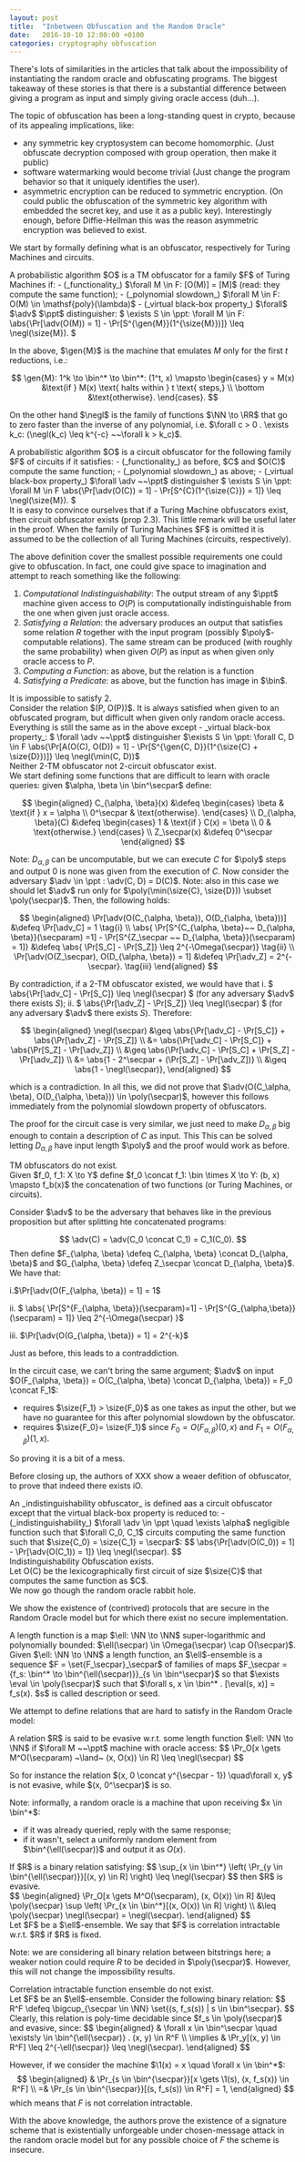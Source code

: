 ```yaml
---
layout: post
title:  "Inbetween Obfuscation and the Random Oracle"
date:   2016-10-10 12:00:00 +0100
categories: cryptography obfuscation
---
```


There's lots of similarities in the articles that talk about the impossibility
of instantiating the random oracle and obfuscating programs.
The biggest takeaway of these stories is that there is a substantial difference between giving
a program as input and simply giving oracle access (duh...).

The topic of obfuscation has been a long-standing quest in crypto, because of its
appealing implications, like:
- any symmetric key cryptosystem can become homomorphic.
  (Just obfuscate decryption composed with group operation, then make it public)
- software watermarking would become trivial
  (Just change the program behavior so that it uniquely identifies the
  user).
- asymmetric encryption can be reduced to symmetric encryption.
  (On could public the obfuscation of the symmetric key algorithm with embedded
  the secret key, and use it as a public key).
  Interestingly enough, before Diffie-Hellman this was the reason asymmetric
  encryption was believed to exist.


We start by formally defining what is an obfuscator, respectively for Turing Machines
and circuits.

<div class="definition" text="TM Obfuscator" markdown="1">
A probabilistic algorithm $O$ is a TM obfuscator for a family $F$ of
Turing Machines if:
- (_functionality_) $\forall M \in F: [O(M)] = [M]$ (read: they compute the
same function);
- (_polynomial slowdown_) $\forall M \in F: O(M) \in \mathsf{poly}(\lambda)$
- (_virtual black-box property_) $\forall$ $\adv$ $\ppt$ distinguisher:
  $
  \exists S \in \ppt:
  \forall M \in F: \abs{\Pr[\adv(O(M)) = 1] - \Pr[S^{\gen{M}}(1^{\size{M}})]}
  \leq \negl(\size{M}).
  $
</div>

In the above, $\gen{M}$ is the machine that emulates $M$ only for the first $t$
reductions, i.e.:

$$
 \gen{M}: 1^k \to \bin^* \to \bin^*: (1^t, x) \mapsto
 \begin{cases}
 y = M(x) &\text{if } M(x) \text{ halts within } t \text{ steps,} \\
 \bottom &\text{otherwise}.
 \end{cases}.
$$

On the other hand
$\negl$ is the family of functions $\NN \to \RR$ that go to zero faster than
the inverse of any polynomial, i.e.
$\forall c > 0 . \exists k_c: (\negl(k_c) \leq k^{-c} ~~\forall k > k_c)$.


<div markdown="1" class="definition" text="Circuit Obfuscator">
A probabilistic algorithm $O$ is a circuit
obfuscator for the following family $F$ of circuits if it satisfies:
- (_functionality_) as before, $C$ and $O(C)$ compute the same function;
- (_polynomial slowdown_) as above;
- (_virtual black-box property_) $\forall \adv ~~\ppt$ distinguisher
$
\exists S \in \ppt:
\forall M \in F \abs{\Pr[\adv(O(C)) = 1] - \Pr[S^{C}(1^{\size{C}}) = 1]}
\leq \negl(\size{M}).
$
</div>
It is easy to convince ourselves that if a Turing Machine obfuscators exist,
then circuit obfuscator exists (prop 2.3). This little remark will be useful
later in the proof.
When the family of Turing Machines $F$ is omitted it is assumed to be the
collection of all Turing Machines (circuits, respectively).

The above definition cover the smallest possible requirements one could give to
obfuscation. In fact, one could give space to imagination and attempt to reach
something like the following:
1. _Computational Indistinguishability_: The output stream of any $\ppt$
machine given access to $O(P)$ is computationally indistinguishable from the
one when given just oracle access.
2. _Satisfying a Relation_: the adversary produces an output that satisfies some
relation $R$ together with the input program (possibly $\poly$-computable
relations).
The same stream can be produced (with roughly the same probability) when given
$O(P)$ as input as when given only oracle access to $P$.
2. _Computing a Function_: as above, but the relation is a function
3. _Satisfying a Predicate_: as above, but the function has image in $\bin$.

<div markdown="1" class="proposition"> It is impossible to satisfy 2.
</div>
<div class="proof">
Consider the relation $(P, O(P))$. It is always satisfied when given
to an obfuscated program, but difficult when given only random oracle access.
</div>


<div markdown="1" class="definition" text="2-TM/2-Circuit Obfuscator">
Everything is still the same as in the above except
- _virtual black-box property_:
$
\forall \adv ~~\ppt$ distinguisher $\exists S \in \ppt: \forall C, D \in F
\abs{\Pr[A(O(C), O(D)) = 1] - \Pr[S^{\gen{C, D}}(1^{\size{C} + \size{D}})]} \leq
\negl(\min(C, D))$
</div>

<div class="proposition"> Neither 2-TM obfuscator not 2-circuit obfuscator
exist.
</div>
<div markdown="1" class="proof">
We start defining some functions that are difficult to learn with oracle queries:
given $\alpha, \beta \in \bin^\secpar$ define:

$$
\begin{aligned}
C_{\alpha, \beta}(x) &\defeq
\begin{cases}
\beta & \text{if } x = \alpha \\
0^\secpar & \text{otherwise}.
\end{cases}
\\
D_{\alpha, \beta}(C) &\defeq
\begin{cases}
1 & \text{if } C(x) = \beta \\
0 & \text{otherwise.}
\end{cases}
\\
Z_\secpar(x) &\defeq 0^\secpar
\end{aligned}
$$

Note: $D_{\alpha, \beta}$ can be uncomputable, but we can execute $C$ for
$\poly$ steps and output $0$ is none was given from the execution of $C$.
Now consider the adversary $\adv \in \ppt : \adv(C, D) = D(C)$.
Note: also in this case we should let $\adv$ run only for $\poly(\min(\size{C},
\size{D})) \subset \poly(\secpar)$.
Then, the following holds:<br/>

$$
\begin{aligned}
\Pr[\adv(O(C_{\alpha, \beta}), O(D_{\alpha, \beta}))] &\defeq \Pr[\adv_C] = 1
\tag{i} \\
\abs{
  \Pr[S^{C_{\alpha, \beta}~~ D_{\alpha, \beta}}(\secparam) =1] -
  \Pr[S^{Z_\secpar ~~ D_{\alpha, \beta}}(\secparam) = 1]} &\defeq
\abs{ \Pr[S_C] - \Pr[S_Z]} \leq
2^{-\Omega(\secpar)}
\tag{ii} \\
\Pr[\adv(O(Z_\secpar), O(D_{\alpha, \beta}) = 1] &\defeq \Pr[\adv_Z] =
2^{-\secpar}.
\tag{iii}
\end{aligned}
$$

By contradiction, if a 2-TM obfuscator existed, we would have that
i.
$
\abs{\Pr[\adv_C] - \Pr[S_C]} \leq \negl(\secpar)
$
(for any adversary $\adv$ there exists $S$);
ii.
$
\abs{\Pr[\adv_Z] - \Pr[S_Z]} \leq \negl(\secpar)
$
(for any adversary $\adv$ there exists $S$).
Therefore:

$$
\begin{aligned}
\negl(\secpar) &\geq \abs{\Pr[\adv_C] - \Pr[S_C]} + \abs{\Pr[\adv_Z] - \Pr[S_Z]} \\
      &= \abs{\Pr[\adv_C] - \Pr[S_C]} + \abs{\Pr[S_Z] - \Pr[\adv_Z]} \\
      &\geq \abs{\Pr[\adv_C] - \Pr[S_C] + \Pr[S_Z] - \Pr[\adv_Z]} \\
      &= \abs{1 - 2^\secpar + (\Pr[S_Z] - \Pr[\adv_Z])} \\
      &\geq \abs{1 - \negl(\secpar)},
\end{aligned}
$$

which is a contradiction.
In all this, we did not prove that $\adv(O(C_\alpha, \beta), O(D_{\alpha,
\beta})) \in \poly(\secpar)$, however this follows immediately from the polynomial
slowdown property of obfuscators.
</div>

The proof for the circuit case is very similar, we just need to make
$D_{\alpha, \beta}$ big enough to contain a description of $C$ as input. This
This can be solved letting $D_{\alpha, \beta}$ have input length $\poly$ and the
proof would work as before.


<div class="theorem"> TM obfuscators do not exist.</div>

<div markdown="1" class="proof">
Given $f_0, f_1: X \to Y$ define $f_0 \concat f_1: \bin \times X \to Y:
(b, x) \mapsto f_b(x)$ the concatenation of two functions (or Turing Machines,
or circuits).

Consider $\adv$ to be the adversary that behaves like in the previous
proposition but after splitting hte concatenated programs:

$$
\adv(C) = \adv(C_0 \concat C_1) = C_1(C_0).
$$
Then define $F_{\alpha, \beta} \defeq C_{\alpha, \beta} \concat D_{\alpha,
\beta}$ and
$G_{\alpha, \beta} \defeq Z_\secpar \concat D_{\alpha, \beta}$. We have that:

i.$\Pr[\adv(O(F_{\alpha, \beta}) = 1] = 1$

ii. $
\abs{
\Pr[S^{F_{\alpha, \beta}}(\secparam)=1] -
\Pr[S^{G_{\alpha,\beta}}(\secparam) = 1]} \leq
2^{-\Omega(\secpar)
}$

iii. $\Pr[\adv(O(G_{\alpha, \beta}) = 1] = 2^{-k}$

Just as before, this leads to a contraddiction.
</div>

In the circuit case, we can't bring the same argument; $\adv$ on input
$O(F_{\alpha, \beta}) = O(C_{\alpha, \beta} \concat D_{\alpha, \beta}) = F_0
\concat F_1$:
- requires $\size{F_1} > \size{F_0}$ as one takes as input the other, but we
have no guarantee for this after polynomial slowdown by the obfuscator.
- requires $\size{F_0}= \size{F_1}$ since $F_0 = O(F_{\alpha, \beta})(0, x)$ and
$F_1 = O(F_{\alpha, \beta})(1, x)$.

So proving it is a bit of a mess.


Before closing up, the authors of XXX show a weaer defition of obfuscator, to
prove that indeed there exists iO.

<div class="definition" text="iO" markdown="1">
An _indistinguishability obfuscator_ is defined aas a circuit obfuscator except
that the virtual black-box property is reduced to:
- (_indistinguishability_) $\forall \adv \in \ppt \quad \exists \alpha$
negligible function such that $\forall C_0, C_1$ circuits computing the same
function such that $\size{C_0} = \size{C_1} = \secpar$:
$$
\abs{\Pr[\adv(O(C_0)) = 1] - \Pr[\adv(O(C_1)) = 1]} \leq \negl(\secpar).
$$
</div>


<div class="proposition">
Indistinguishability Obfuscation exists.
</div>
<div class="proof">
Let O(C) be the lexicographically first circuit of size $\size{C}$ that computes
the same function as $C$.
</div>
We now go though the random oracle rabbit hole.

We show the existence of (contrived) protocols that are secure in the Random
Oracle model but for which there exist no secure implementation.

<div class="definition">
A length function is a map $\ell: \NN \to \NN$ super-logarithmic and
polynomially bounded: $\ell(\secpar) \in \Omega(\secpar) \cap O(\secpar)$.
</div>

<div class="definition" text="Function Ensemble">
Given $\ell: \NN \to \NN$ a length function, an $\ell$-ensemble is a sequence $F
= \set{F_\secpar}_\secpar$ of families of maps $F_\secpar = {f_s: \bin^* \to
\bin^{\ell(\secpar)}}_{s \in \bin^\secpar}$ so that $\exists \eval \in
\poly(\secpar)$ such that $\forall s, x \in \bin^* . [\eval(s, x)] = f_s(x).
$s$ is called description or seed.
</div>


We attempt to define relations that are hard to satisfy in the Random Oracle
model:

<div class="definition">
A relation $R$ is said to be evasive w.r.t. some length function $\ell: \NN \to
\NN$ if $\forall M ~~\ppt$ machine with oracle access:
$$
\Pr_O[x \gets M^O(\secparam) ~\land~ (x, O(x)) \in R] \leq \negl(\secpar)
$$
</div>

So for instance the relation $(x, 0 \concat y^{\secpar - 1}) \quad\forall x, y$ is
not evasive, while $(x, 0^\secpar)$ is so.

Note: informally, a random oracle is a machine that upon receiving $x \in
\bin^*$:
- if it was already queried, reply with the same response;
- if it wasn't, select a uniformly random element from $\bin^{\ell(\secpar)}$ and
output it as $O(x)$.

<div class="proposition">
If $R$ is a binary relation satisfying:
$$
\sup_{x \in \bin^*} \left(
\Pr_{y \in \bin^{\ell(\secpar)}}[(x, y) \in R]
\right)
\leq \negl(\secpar)
$$
then $R$ is evasive.
</div>

<div class="proof">
$$
\begin{aligned}
\Pr_O[x \gets M^O(\secparam), (x, O(x)) \in R] &\leq
\poly(\secpar) \sup \left( \Pr_{x \in \bin^*}[(x, O(x)) \in R] \right) \\ &\leq
\poly(\secpar) \negl(\secpar) = \negl(\secpar).
\end{aligned}
$$
</div>

<div class="definition" text="Correlation Intractability">
Let $F$ be a $\ell$-ensemble. We say that $F$ is correlation intractable
w.r.t. $R$ if $R$ is fixed.
</div>

Note: we are considering all binary relation between bitstrings here; a weaker
notion could require $R$ to be decided in $\poly(\secpar)$. However, this will
not change the impossibility results.


<div class="theorem">
Correlation intractable function ensemble do not exist.
</div>
<div class="proof">
Let $F$ be an $\ell$-ensemble. Consider the following binary relation:
$$
R^F \defeq \bigcup_{\secpar \in \NN} \set{(s, f_s(s)) | s \in \bin^\secpar}.
$$
Clearly, this relation is poly-time decidable since $f_s \in \poly(\secpar)$ and
evasive, since:
$$
\begin{aligned}
& \forall x \in \bin^\secpar \quad \exists!y \in \bin^{\ell(\secpar)} . (x, y) \in
R^F \\
\implies & \Pr_y[(x, y) \in R^F] \leq 2^{-\ell(\secpar)} \leq \negl(\secpar).
\end{aligned}
$$

However, if we consider the machine $\1(x) = x \quad \forall x \in \bin^*$:
$$
\begin{aligned}
& \Pr_{s \in \bin^{\secpar}}[x \gets \1(s), (x, f_s(x)) \in R^F] \\
=& \Pr_{s \in \bin^{\secpar}}[(s, f_s(s)) \in R^F] = 1,
\end{aligned}
$$
which means that $F$ is not correlation intractable.
</div>


With the above knowledge, the authors prove the existence of a signature scheme
that is existentially unforgeable under chosen-message attack in the random
oracle model but for any possible choice of $F$ the scheme is insecure.
